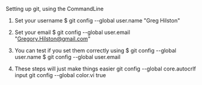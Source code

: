Setting up git, using the CommandLine

1) Set your username
$ git config --global user.name "Greg Hilston"

2) Set your email
$ git config --global user.email "Gregory.Hilston@gmail.com"

3) You can test if you set them correctly using
$ git config --global user.name
$ git config --global user.email

4) These steps will just make things easier
git config --global core.autocrlf input
git config --global color.vi true
